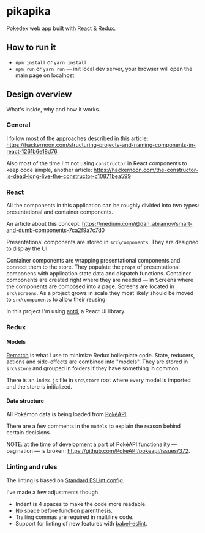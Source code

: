 # pikapika
Pokedex web app built with React &amp; Redux.

## How to run it
* `npm install` or `yarn install`
* `npm run` or `yarn run` — init local dev server, your browser will open the main page on localhost

## Design overview
What's inside, why and how it works.
### General
I follow most of the approaches described in this article: https://hackernoon.com/structuring-projects-and-naming-components-in-react-1261b6e18d76.

Also most of the time I'm not using `constructor` in React components to keep code simple, another article: https://hackernoon.com/the-constructor-is-dead-long-live-the-constructor-c10871bea599 
### React
All the components in this application can be roughly divided into two types: presentational and container components.

An article about this concept: https://medium.com/@dan_abramov/smart-and-dumb-components-7ca2f9a7c7d0

Presentational components are stored in `src\components`. They are designed to display the UI.

Container components are wrapping presentational components and connect them to the store. They populate the `props` of presentational componens with application state data and dispatch functions. Container components are created right where they are needed — in Screens where the components are composed into a page. Screens are located in `src\screens`. As a project grows in scale they most likely should be moved to `src\components` to allow their reusing.

In this project I'm using [antd](https://ant.design/), a React UI library.
### Redux
#### Models
[Rematch](https://github.com/rematch/rematch/) is what I use to minimize Redux boilerplate code. State, reducers, actions and side-effects are combined into "models". They are stored in `src\store` and grouped in folders if they have something in common.

There is an `index.js` file in `src\store` root where every model is imported and the store is initialized.
#### Data structure
All Pokémon data is being loaded from [PokéAPI](https://pokeapi.co/).

There are a few comments in the `models` to explain the reason behind certain decisions.

NOTE: at the time of development a part of PokéAPI functionality — pagination — is broken: https://github.com/PokeAPI/pokeapi/issues/372.
### Linting and rules
The linting is based on [Standard ESLint config](https://github.com/standard/eslint-config-standard).

I've made a few adjustments though.
* Indent is 4 spaces to make the code more readable.
* No space before function parenthesis.
* Trailing commas are required in multiline code.
* Support for linting of new features with [babel-eslint](https://github.com/babel/babel-eslint).
